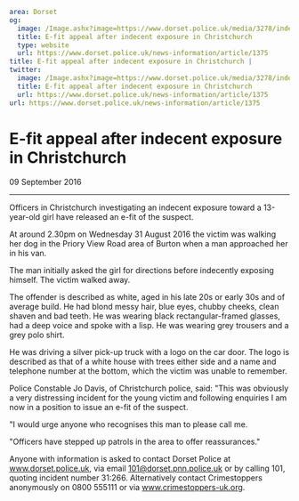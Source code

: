 ```yaml
area: Dorset
og:
  image: /Image.ashx?image=https://www.dorset.police.uk/media/3278/indecent-exposure-christchurch-9-september-2016.jpg&amp;amp;width=150
  title: E-fit appeal after indecent exposure in Christchurch
  type: website
  url: https://www.dorset.police.uk/news-information/article/1375
title: E-fit appeal after indecent exposure in Christchurch |
twitter:
  image: /Image.ashx?image=https://www.dorset.police.uk/media/3278/indecent-exposure-christchurch-9-september-2016.jpg&amp;amp;width=150
  title: E-fit appeal after indecent exposure in Christchurch
  url: https://www.dorset.police.uk/news-information/article/1375
url: https://www.dorset.police.uk/news-information/article/1375
```

# E-fit appeal after indecent exposure in Christchurch

09 September 2016

* * *

Officers in Christchurch investigating an indecent exposure toward a 13-year-old girl have released an e-fit of the suspect.

At around 2.30pm on Wednesday 31 August 2016 the victim was walking her dog in the Priory View Road area of Burton when a man approached her in his van.

The man initially asked the girl for directions before indecently exposing himself. The victim walked away.

The offender is described as white, aged in his late 20s or early 30s and of average build. He had blond messy hair, blue eyes, chubby cheeks, clean shaven and bad teeth. He was wearing black rectangular-framed glasses, had a deep voice and spoke with a lisp. He was wearing grey trousers and a grey polo shirt.

He was driving a silver pick-up truck with a logo on the car door. The logo is described as that of a white house with trees either side and a name and telephone number at the bottom, which the victim was unable to remember.

Police Constable Jo Davis, of Christchurch police, said: "This was obviously a very distressing incident for the young victim and following enquiries I am now in a position to issue an e-fit of the suspect.

"I would urge anyone who recognises this man to please call me.

"Officers have stepped up patrols in the area to offer reassurances."

Anyone with information is asked to contact Dorset Police at www.dorset.police.uk, via email 101@dorset.pnn.police.uk or by calling 101, quoting incident number 31:266. Alternatively contact Crimestoppers anonymously on 0800 555111 or via www.crimestoppers-uk.org.
